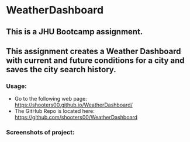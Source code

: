 # WeatherDashboard

## This is a JHU Bootcamp assignment.  
## This assignment creates a Weather Dashboard with current and future conditions for a city and saves the city search history.

### Usage:
* Go to the following web page: https://shooters00.github.io/WeatherDashboard/ 
* The GitHub Repo is located here: https://github.com/shooters00/WeatherDashboard 

### Screenshots of project:

